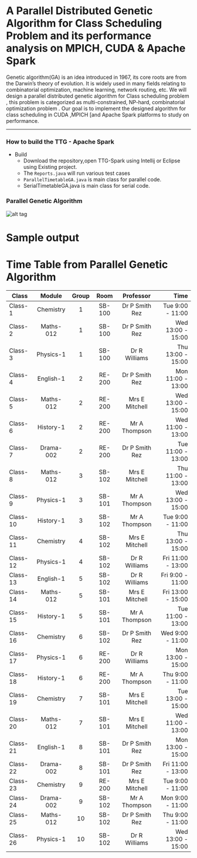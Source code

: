 # A Parallel Distributed Genetic Algorithm for Class Scheduling Problem and its performance analysis on MPICH, CUDA & Apache Spark

Genetic algorithm(GA) is an idea introduced in 1967, its core roots are from the Darwin’s theory of evolution. It is widely used in many fields relating to combinatorial optimization, machine learning, network routing, etc. We will design a parallel distributed genetic algorithm for Class scheduling problem , this problem is categorized as multi-constrained, NP-hard, combinatorial optimization problem . Our goal is to implement the designed algorithm for class scheduling in CUDA  ,MPICH [and Apache Spark  platforms to study on performance.


---

### How to build the TTG - Apache Spark 

- Build
  - Download the repository,open TTG-Spark using Intellij or Eclipse using Existing project.
  - The `Reports.java` will run various test cases
  - `ParallelTimetableGA.java` is main class for parallel code.
  - SerialTimetableGA.java is main class for serial code.



### Parallel Genetic Algorithm 

![alt tag](https://github.com/ajayramesh23/ubiquitous-eureka/blob/master/algorithm.png?raw=true)


# Sample output 

# Time Table from Parallel Genetic Algorithm 
| Class | Module| Group  |  Room  | Professor | Time |
| ------------- | :-------------: | :-------------:  |  :-------------:  | :-------------: | -------------: |
|Class-1|Chemistry|1|SB-100|Dr P Smith Rez|Tue 9:00 -  11:00|
|Class-2|Maths-012|1|SB-100|Dr P Smith Rez|Wed 13:00 - 15:00|
|Class-3|Physics-1|1|SB-100|Dr R Williams|Thu 13:00 - 15:00|
|Class-4|English-1|2|RE-200|Dr P Smith Rez|Mon 11:00 - 13:00|
|Class-5|Maths-012|2|RE-200|Mrs E Mitchell|Wed 13:00 - 15:00|
|Class-6|History-1|2|RE-200|Mr A Thompson|Wed 11:00 - 13:00|
|Class-7|Drama-002|2|RE-200|Dr P Smith Rez|Tue 11:00 - 13:00|
|Class-8|Maths-012|3|SB-102|Mrs E Mitchell|Thu 11:00 - 13:00|
|Class-9|Physics-1|3|SB-101|Mr A Thompson|Wed 13:00 - 15:00|
|Class-10|History-1|3|SB-102|Mr A Thompson|Tue 9:00 -  11:00|
|Class-11|Chemistry|4|SB-102|Mrs E Mitchell|Thu 13:00 - 15:00|
|Class-12|Physics-1|4|SB-102|Dr R Williams|Fri 11:00 - 13:00|
|Class-13|English-1|5|SB-102|Dr R Williams|Fri 9:00 -  11:00|
|Class-14|Maths-012|5|SB-101|Mrs E Mitchell|Fri 13:00 - 15:00|
|Class-15|History-1|5|SB-101|Mr A Thompson|Tue 11:00 - 13:00|
|Class-16|Chemistry|6|SB-102|Dr P Smith Rez|Wed 9:00 -  11:00|
|Class-17|Physics-1|6|RE-200|Dr R Williams|Mon 13:00 - 15:00|
|Class-18|History-1|6|RE-200|Mr A Thompson|Thu 9:00 -  11:00|
|Class-19|Chemistry|7|SB-101|Mrs E Mitchell|Tue 13:00 - 15:00|
|Class-20|Maths-012|7|SB-101|Mrs E Mitchell|Wed 11:00 - 13:00|
|Class-21|English-1|8|SB-101|Dr P Smith Rez|Mon 13:00 - 15:00|
|Class-22|Drama-002|8|SB-101|Dr P Smith Rez|Fri 11:00 - 13:00|
|Class-23|Chemistry|9|RE-200|Mrs E Mitchell|Tue 9:00 -  11:00|
|Class-24|Drama-002|9|SB-102|Mr A Thompson|Mon 9:00 -  11:00|
|Class-25|Maths-012|10|SB-102|Dr P Smith Rez|Thu 9:00 -  11:00|
|Class-26|Physics-1|10|SB-102|Dr R Williams|Wed 13:00 - 15:00|

